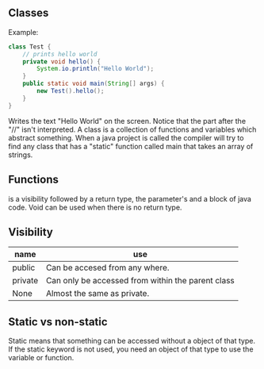 ## Classes
Example:
```java
class Test {
	// prints hello world
	private void hello() {
		System.io.println("Hello World");
	}
	public static void main(String[] args) {
		new Test().hello();
	}
}
```
Writes the text "Hello World" on the screen.
Notice that the part after the "//" isn't interpreted.
A class is a collection of functions and variables which abstract something.
When a java project is called the compiler will try to find any class that has a "static" function called main that takes an array of strings.

## Functions
is a visibility followed by a return type, the parameter's and a block of java code.
Void can be used when there is no return type.

## Visibility
|name | use|
|---|---|
|public | Can be accesed from any where.|
|private | Can only be accessed from within the parent class|
|None| Almost the same as private.|

## Static vs non-static
Static means that something can be accessed without a object of that type. If the static keyword is not used, you need an object of that type to use the variable or function.
